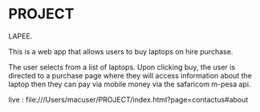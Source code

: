 # PROJECT
LAPEE.

This is a web app that allows users to buy laptops on hire purchase.

The user selects from a list of laptops. Upon clicking buy, the user is directed to a purchase page where they will access information about the laptop then they can pay via mobile money via the safaricom m-pesa api.

live : file:///Users/macuser/PROJECT/index.html?page=contactus#about
